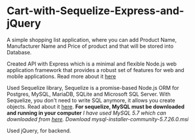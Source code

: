 # Cart-with-Sequelize-Express-and-jQuery

A simple shopping list application, where you can add Product Name, Manufacturer Name and Price of product and that will be stored into Database.

Created API with Express which is a minimal and flexible Node.js web application framework that provides a robust set of features for web and mobile applications.
Read more about it [here](https://expressjs.com/)

Used Sequelize library, Sequelize is a promise-based Node.js ORM for Postgres, MySQL, MariaDB, SQLite and Microsoft SQL Server. 
With Sequelize, you don't need to write SQL anymore, it allows you create objects.
Read about it [here](http://docs.sequelizejs.com/).
**For sequelize, MySQL must be downloaded and running in your computer**
_I have used MySQL 5.7 which can downloaded from [here](https://dev.mysql.com/downloads/installer/). Download mysql-installer-community-5.7.26.0.msi_

Used jQuery, for backend.
